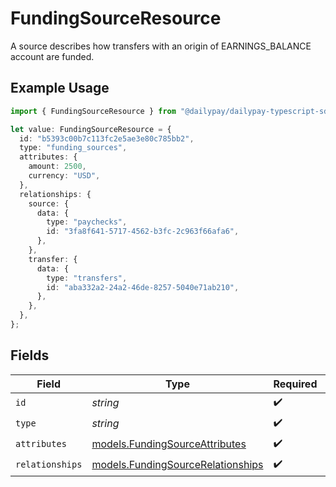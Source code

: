 # FundingSourceResource

A source describes how transfers with an origin of EARNINGS_BALANCE account are funded.

## Example Usage

```typescript
import { FundingSourceResource } from "@dailypay/dailypay-typescript-sdk/models";

let value: FundingSourceResource = {
  id: "b5393c00b7c113fc2e5ae3e80c785bb2",
  type: "funding_sources",
  attributes: {
    amount: 2500,
    currency: "USD",
  },
  relationships: {
    source: {
      data: {
        type: "paychecks",
        id: "3fa8f641-5717-4562-b3fc-2c963f66afa6",
      },
    },
    transfer: {
      data: {
        type: "transfers",
        id: "aba332a2-24a2-46de-8257-5040e71ab210",
      },
    },
  },
};
```

## Fields

| Field                                                                        | Type                                                                         | Required                                                                     | Description                                                                  | Example                                                                      |
| ---------------------------------------------------------------------------- | ---------------------------------------------------------------------------- | ---------------------------------------------------------------------------- | ---------------------------------------------------------------------------- | ---------------------------------------------------------------------------- |
| `id`                                                                         | *string*                                                                     | :heavy_check_mark:                                                           | N/A                                                                          | b5393c00b7c113fc2e5ae3e80c785bb2                                             |
| `type`                                                                       | *string*                                                                     | :heavy_check_mark:                                                           | N/A                                                                          |                                                                              |
| `attributes`                                                                 | [models.FundingSourceAttributes](../models/fundingsourceattributes.md)       | :heavy_check_mark:                                                           | N/A                                                                          |                                                                              |
| `relationships`                                                              | [models.FundingSourceRelationships](../models/fundingsourcerelationships.md) | :heavy_check_mark:                                                           | N/A                                                                          |                                                                              |